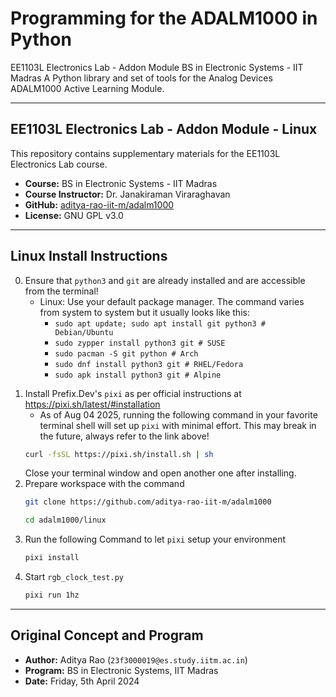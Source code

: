 # Programming for the ADALM1000 in Python

EE1103L Electronics Lab - Addon Module BS in Electronic Systems - IIT Madras
A Python library and set of tools for the Analog Devices ADALM1000 Active Learning Module.

---

## EE1103L Electronics Lab - Addon Module - Linux
This repository contains supplementary materials for the EE1103L Electronics Lab course.

- **Course:** BS in Electronic Systems - IIT Madras
- **Course Instructor:** Dr. Janakiraman Viraraghavan
- **GitHub:** [aditya-rao-iit-m/adalm1000](https://github.com/aditya-rao-iit-m/adalm1000)
- **License:** GNU GPL v3.0

--- 

## Linux<!--/Mac--> Install Instructions
0. Ensure that `python3` and `git` are already installed and are accessible from the terminal! 
    - Linux: Use your default package manager. The command varies from system to system but it usually looks like this:
        - `sudo apt update; sudo apt install git python3 # Debian/Ubuntu`
        - `sudo zypper install python3 git # SUSE`
        - `sudo pacman -S git python # Arch`
        - `sudo dnf install python3 git # RHEL/Fedora`
        - `sudo apk install python3 git # Alpine`
<!--    - Mac: Use brew to install these. That might need additional setup beforehand as well.
        - `brew install git python`-->

1. Install Prefix.Dev's `pixi` as per official instructions at https://pixi.sh/latest/#installation <!-- Instructions after here will work on Windows too provided deps like python3 and git are installed-->
    - As of Aug 04 2025, running the following command in your favorite terminal shell will set up `pixi` with minimal effort. This may break in the future, always refer to the link above! 
    ```bash
    curl -fsSL https://pixi.sh/install.sh | sh
    ```
    Close your terminal window and open another one after installing.
2. Prepare workspace with the command
    ```bash
    git clone https://github.com/aditya-rao-iit-m/adalm1000
    ```
    ```bash
    cd adalm1000/linux
    ```
3. Run the following Command to let `pixi` setup your environment
    ```bash
    pixi install
    ```
4. Start `rgb_clock_test.py`
    ```bash
    pixi run 1hz
    ```
---

## Original Concept and Program
- **Author:** Aditya Rao (`23f3000019@es.study.iitm.ac.in`)
- **Program:** BS in Electronic Systems, IIT Madras
- **Date:** Friday, 5th April 2024
